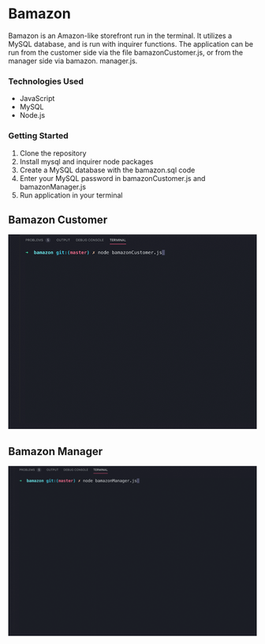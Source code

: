 # Bamazon

Bamazon is an Amazon-like storefront run in the terminal. It utilizes a MySQL database, and is run with inquirer functions. The application can be run from the customer side via the file bamazonCustomer.js, or from the manager side via bamazon. manager.js.

### Technologies Used

* JavaScript
* MySQL
* Node.js

### Getting Started

1. Clone the repository
2. Install mysql and inquirer node packages
3. Create a MySQL database with the bamazon.sql code
4. Enter your MySQL password in bamazonCustomer.js and bamazonManager.js
5. Run application in your terminal

## Bamazon Customer

![Bamazon Customer](bamazonCustomer.gif)

## Bamazon Manager

![Bamazon Manager](bamazonManager.gif)
